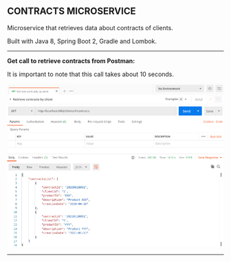 CONTRACTS MICROSERVICE
-----------------------------------------------------------------------------------

Microservice that retrieves data about contracts of clients. 

Built with Java 8, Spring Boot 2, Gradle and Lombok.

-----------------------------------------------------------------------------------

**Get call to retrieve contracts from Postman:**

It is important to note that this call takes about 10 seconds.

![Screenshot Client](screenshots/contracts-by-client.png)


-----------------------------------------------------------------------------------